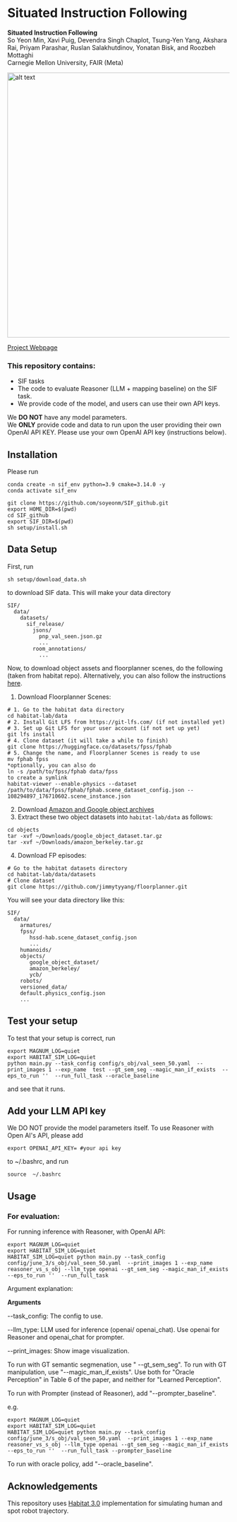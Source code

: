 # Situated Instruction Following

**Situated Instruction Following** <br />
So Yeon Min, Xavi Puig, Devendra Singh Chaplot, Tsung-Yen Yang, Akshara Rai, Priyam Parashar, Ruslan Salakhutdinov, Yonatan Bisk, and Roozbeh Mottaghi<br />
Carnegie Mellon University, FAIR (Meta)

<img src="https://github.com/soyeonm/SIF/assets/77866067/75ece4c7-5996-4949-b01b-ceb83fa11dec" alt="alt text" width="600" >

[Project Webpage](https://soyeonm.github.io/SIF_webpage/)

### This repository contains:
- SIF tasks
- The code to evaluate Reasoner (LLM + mapping baseline) on the SIF task.
- We provide code of the model, and users can use their own API keys.

We **DO NOT** have any model parameters.<br />
We **ONLY** provide code and data to run upon the user providing their own OpenAI API KEY. Please use your own OpenAI API key (instructions below).<br />

## Installation
Please run
```
conda create -n sif_env python=3.9 cmake=3.14.0 -y
conda activate sif_env

git clone https://github.com/soyeonm/SIF_github.git
export HOME_DIR=$(pwd)
cd SIF_github
export SIF_DIR=$(pwd)
sh setup/install.sh
```

## Data Setup
First, run
```
sh setup/download_data.sh
```
to download SIF data. 
This will make your data directory
```
SIF/
  data/
    datasets/
      sif_release/
        jsons/
          pnp_val_seen.json.gz
          ...
        room_annotations/
          ...
```

Now, to download object assets and floorplanner scenes, do the following (taken from habitat repo).
Alternatively, you can also follow the instructions [here](https://github.com/soyeonm/habitat-lab_soyeonm/blob/SIRo/SIRO_README.md).


1. Download Floorplanner Scenes:
```
# 1. Go to the habitat data directory
cd habitat-lab/data
# 2. Install Git LFS from https://git-lfs.com/ (if not installed yet)
# 3. Set up Git LFS for your user account (if not set up yet)
git lfs install
# 4. Clone dataset (it will take a while to finish)
git clone https://huggingface.co/datasets/fpss/fphab
# 5. Change the name, and Floorplanner Scenes is ready to use
mv fphab fpss
*optionally, you can also do
ln -s /path/to/fpss/fphab data/fpss
to create a symlink
habitat-viewer --enable-physics --dataset /path/to/data/fpss/fphab/fphab.scene_dataset_config.json -- 108294897_176710602.scene_instance.json
```
2. Download [Amazon and Google object archives](https://drive.google.com/drive/folders/1x6i3sDYheCWoi59lv27ZyPG4Ii2GhEZB)
3. Extract these two object datasets into `habitat-lab/data` as follows:
```
cd objects
tar -xvf ~/Downloads/google_object_dataset.tar.gz
tar -xvf ~/Downloads/amazon_berkeley.tar.gz
```
4. Download FP episodes:
```
# Go to the habitat datasets directory
cd habitat-lab/data/datasets
# Clone dataset
git clone https://github.com/jimmytyyang/floorplanner.git
```

You will see your data directory like this:
```
SIF/
  data/
    armatures/
    fpss/
       hssd-hab.scene_dataset_config.json
       ...
    humanoids/
    objects/
       google_object_dataset/
       amazon_berkeley/
       ycb/
    robots/
    versioned_data/
    default.physics_config.json 
    ...
```

## Test your setup
To test that your setup is correct, run 
```
export MAGNUM_LOG=quiet   
export HABITAT_SIM_LOG=quiet 
python main.py --task_config config/s_obj/val_seen_50.yaml  --print_images 1 --exp_name  test --gt_sem_seg --magic_man_if_exists  --eps_to_run ''  --run_full_task --oracle_baseline
```
and see that it runs. 

## Add your LLM API key
We DO NOT provide the model parameters itself. To use Reasoner with Open AI's API, please add
```
export OPENAI_API_KEY= #your api key
```
to ~/.bashrc, and run 
```
source  ~/.bashrc
```

## Usage

### For evaluation: 
For running inference with Reasoner, with OpenAI API:
```
export MAGNUM_LOG=quiet   
export HABITAT_SIM_LOG=quiet 
HABITAT_SIM_LOG=quiet python main.py --task_config config/june_3/s_obj/val_seen_50.yaml  --print_images 1 --exp_name reasoner_vs_s_obj --llm_type openai --gt_sem_seg --magic_man_if_exists    --eps_to_run ''  --run_full_task 
```

Argument explanation: 

**Arguments**

--task_config: The config to use. 

--llm_type: LLM used for inference (openai/ openai_chat). Use openai for Reasoner and openai_chat for prompter.

--print_images: Show image visualization. 

To run with GT semantic segmenation, use " --gt_sem_seg". To run with GT manipulation, use "--magic_man_if_exists". Use both for "Oracle Perception" in Table 6 of the paper, and neither for "Learned Perception".

To run with Prompter (instead of Reasoner), add "--prompter_baseline".

e.g.
```
export MAGNUM_LOG=quiet   
export HABITAT_SIM_LOG=quiet 
HABITAT_SIM_LOG=quiet python main.py --task_config config/june_3/s_obj/val_seen_50.yaml  --print_images 1 --exp_name reasoner_vs_s_obj --llm_type openai --gt_sem_seg --magic_man_if_exists    --eps_to_run ''  --run_full_task --prompter_baseline
```

To run with oracle policy, add "--oracle_baseline".


## Acknowledgements
This repository uses [Habitat 3.0](https://github.com/facebookresearch/habitat-lab) implementation for simulating human and spot robot trajectory.
